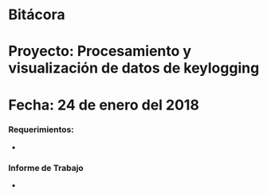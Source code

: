# Bitácora

# Proyecto: Procesamiento y visualización de datos de keylogging

# Fecha: 24 de enero del 2018

### Requerimientos:

 - 
### Informe de Trabajo

 + 
